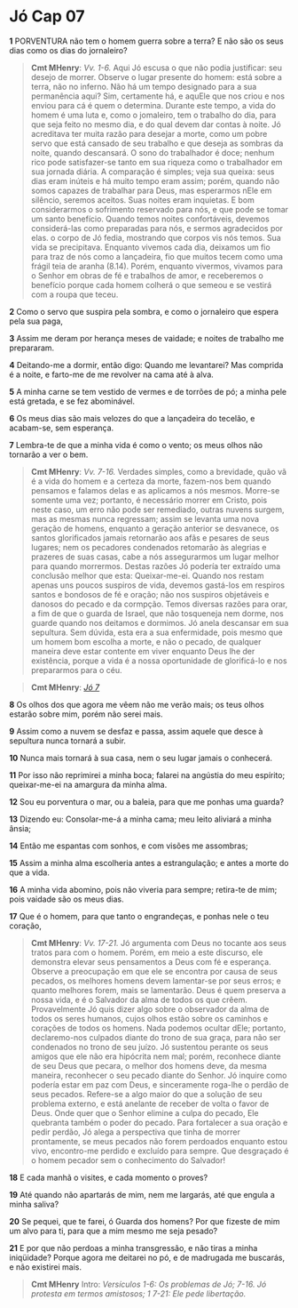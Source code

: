 # Jó Cap 07

**1** 	PORVENTURA não tem o homem guerra sobre a terra? E não são os seus dias como os dias do jornaleiro?

> **Cmt MHenry**: *Vv. 1-6.* Aqui Jó escusa o que não podia justificar: seu desejo de morrer. Observe o lugar presente do homem: está sobre a terra, não no inferno. Não há um tempo designado para a sua permanência aqui? Sim, certamente há, e aquEle que nos criou e nos enviou para cá é quem o determina. Durante este tempo, a vida do homem é uma luta e, como o jomaleiro, tem o trabalho do dia, para que seja feito no mesmo dia, e do qual devem dar contas à noite. Jó acreditava ter muita razão para desejar a morte, como um pobre servo que está cansado de seu trabalho e que deseja as sombras da noite, quando descansará. O sono do trabalhador é doce; nenhum rico pode satisfazer-se tanto em sua riqueza como o trabalhador em sua jornada diária. A comparação é simples; veja sua queixa: seus dias eram inúteis e há muito tempo eram assim; porém, quando não somos capazes de trabalhar para Deus, mas esperarmos nEle em silêncio, seremos aceitos. Suas noites eram inquietas. E bom considerarmos o sofrimento reservado para nós, e que pode se tomar um santo benefício. Quando temos noites confortáveis, devemos considerá-las como preparadas para nós, e sermos agradecidos por elas. o corpo de Jó fedia, mostrando que corpos vis nós temos. Sua vida se precipitava. Enquanto vivemos cada dia, deixamos um fio para traz de nós como a lançadeira, fio que muitos tecem como uma frágil teia de aranha (8.14). Porém, enquanto vivermos, vivamos para o Senhor em obras de fé e trabalhos de amor, e receberemos o benefício porque cada homem colherá o que semeou e se vestirá com a roupa que teceu.

**2** 	Como o servo que suspira pela sombra, e como o jornaleiro que espera pela sua paga,

**3** 	Assim me deram por herança meses de vaidade; e noites de trabalho me prepararam.

**4** 	Deitando-me a dormir, então digo: Quando me levantarei? Mas comprida é a noite, e farto-me de me revolver na cama até à alva.

**5** 	A minha carne se tem vestido de vermes e de torrões de pó; a minha pele está gretada, e se fez abominável.

**6** 	Os meus dias são mais velozes do que a lançadeira do tecelão, e acabam-se, sem esperança.

**7** 	Lembra-te de que a minha vida é como o vento; os meus olhos não tornarão a ver o bem.

> **Cmt MHenry**: *Vv. 7-16.* Verdades simples, como a brevidade, quão vã é a vida do homem e a certeza da morte, fazem-nos bem quando pensamos e falamos delas e as aplicamos a nós mesmos. Morre-se somente uma vez; portanto, é necessário morrer em Cristo, pois neste caso, um erro não pode ser remediado, outras nuvens surgem, mas as mesmas nunca regressam; assim se levanta uma nova geração de homens, enquanto a geração anterior se desvanece, os santos glorificados jamais retornarão aos afãs e pesares de seus lugares; nem os pecadores condenados retomarão às alegrias e prazeres de suas casas, cabe a nós assegurarmos um lugar melhor para quando morrermos. Destas razões Jó podería ter extraído uma conclusão melhor que esta: Queixar-me-ei. Quando nos restam apenas uns poucos suspiros de vida, devemos gastá-los em respiros santos e bondosos de fé e oração; não nos suspiros objetáveis e danosos do pecado e da cormpção. Temos diversas razões para orar, a fim de que o guarda de Israel, que não tosqueneja nem dorme, nos guarde quando nos deitamos e dormimos. Jó anela descansar em sua sepultura. Sem dúvida, esta era a sua enfermidade, pois mesmo que um homem bom escolha a morte, e não o pecado, de qualquer maneira deve estar contente em viver enquanto Deus lhe der existência, porque a vida é a nossa oportunidade de glorificá-lo e nos prepararmos para o céu.

> **Cmt MHenry**: *[Jó 7](../18A-Jo/07.md#0)*

**8** 	Os olhos dos que agora me vêem não me verão mais; os teus olhos estarão sobre mim, porém não serei mais.

**9** 	Assim como a nuvem se desfaz e passa, assim aquele que desce à sepultura nunca tornará a subir.

**10** 	Nunca mais tornará à sua casa, nem o seu lugar jamais o conhecerá.

**11** 	Por isso não reprimirei a minha boca; falarei na angústia do meu espírito; queixar-me-ei na amargura da minha alma.

**12** 	Sou eu porventura o mar, ou a baleia, para que me ponhas uma guarda?

**13** 	Dizendo eu: Consolar-me-á a minha cama; meu leito aliviará a minha ânsia;

**14** 	Então me espantas com sonhos, e com visões me assombras;

**15** 	Assim a minha alma escolheria antes a estrangulação; e antes a morte do que a vida.

**16** 	A minha vida abomino, pois não viveria para sempre; retira-te de mim; pois vaidade são os meus dias.

**17** 	Que é o homem, para que tanto o engrandeças, e ponhas nele o teu coração,

> **Cmt MHenry**: *Vv. 17-21.* Jó argumenta com Deus no tocante aos seus tratos para com o homem. Porém, em meio a este discurso, ele demonstra elevar seus pensamentos a Deus com fé e esperança. Observe a preocupação em que ele se encontra por causa de seus pecados, os melhores homens devem lamentar-se por seus erros; e quanto melhores forem, mais se lamentarão. Deus é quem preserva a nossa vida, e é o Salvador da alma de todos os que crêem. Provavelmente Jó quis dizer algo sobre o observador da alma de todos os seres humanos, cujos olhos estão sobre os caminhos e corações de todos os homens. Nada podemos ocultar dEle; portanto, declaremo-nos culpados diante do trono de sua graça, para não ser condenados no trono de seu juízo. Jó sustentou perante os seus amigos que ele não era hipócrita nem mal; porém, reconhece diante de seu Deus que pecara, o melhor dos homens deve, da mesma maneira, reconhecer o seu pecado diante do Senhor. Jó inquire como podería estar em paz com Deus, e sinceramente roga-lhe o perdão de seus pecados. Refere-se a algo maior do que a solução de seu problema externo, e está anelante de receber de volta o favor de Deus. Onde quer que o Senhor elimine a culpa do pecado, Ele quebranta também o poder do pecado. Para fortalecer a sua oração e pedir perdão, Jó alega a perspectiva que tinha de morrer prontamente, se meus pecados não forem perdoados enquanto estou vivo, encontro-me perdido e excluído para sempre. Que desgraçado é o homem pecador sem o conhecimento do Salvador!

**18** 	E cada manhã o visites, e cada momento o proves?

**19** 	Até quando não apartarás de mim, nem me largarás, até que engula a minha saliva?

**20** 	Se pequei, que te farei, ó Guarda dos homens? Por que fizeste de mim um alvo para ti, para que a mim mesmo me seja pesado?

**21** 	E por que não perdoas a minha transgressão, e não tiras a minha iniqüidade? Porque agora me deitarei no pó, e de madrugada me buscarás, e não existirei mais.


> **Cmt MHenry** Intro: *Versículos 1-6: Os problemas de Jó; 7-16. Jó protesta em termos amistosos; 1 7-21: Ele pede libertação.*